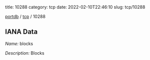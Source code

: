 title: 10288
category: tcp
date: 2022-02-10T22:46:10
slug: tcp/10288

[portdb](/) / [tcp](/category/tcp.html) / 10288


## IANA Data

_Name:_ blocks

_Description:_ Blocks

